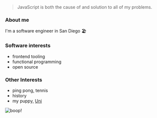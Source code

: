 > JavaScript is both the cause of and solution to all of my problems.

### About me

I'm a software engineer in San Diego 🏖️

### Software interests

* frontend tooling
* functional programming
* open source

### Other Interests

* ping pong, tennis
* history
* my puppy, [Uni](https://www.youtube.com/watch?v=-XHfX9gmO8E)

![boop!](https://user-images.githubusercontent.com/2532112/108090670-b9eca680-702f-11eb-9711-0e44fd6ea477.gif)
